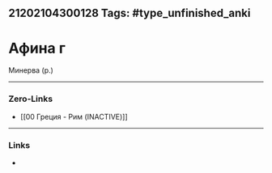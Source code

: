 21202104300128
Tags: #type_unfinished_anki 
---
# Афина г

Минерва (р.)

---
### Zero-Links
- [[00 Греция - Рим (INACTIVE)]]
---
### Links
-
